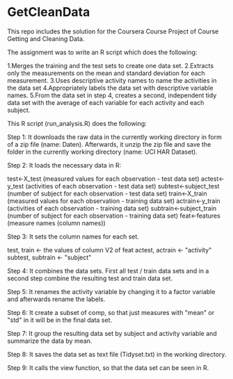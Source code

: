 GetCleanData
============

This repo includes the solution for the Coursera Course Project of Course Getting and Cleaning Data.

The assignment was to write an R script which does the following:

1.Merges the training and the test sets to create one data set.
2.Extracts only the measurements on the mean and standard deviation for each measurement. 
3.Uses descriptive activity names to name the activities in the data set
4.Appropriately labels the data set with descriptive variable names. 
5.From the data set in step 4, creates a second, independent tidy data set with the average of each variable for each activity and each subject.
  
This R script (run_analysis.R) does the following:
  
Step 1: It downloads the raw data in the currently working directory in form
of a zip file (name: Daten). Afterwards, it unzip the zip file and save the folder in the currently working
directory (name: UCI HAR Dataset).

Step 2: It loads the necessary data in R:

  test<-X_test (measured values for each observation - test data set)
  actest<-y_test (activities of each observation - test data set)
  subtest<-subject_test (number of subject for each observation - test data set)
  train<-X_train (measured values for each observation - training data set)
  actrain<-y_train (activities of each observation - training data set)
  subtrain<-subject_train (number of subject for each observation - training data set)
  feat<-features (measure names (column names))

Step 3: It sets the column names for each set.

  test, train <- the values of column V2 of feat
  actest, actrain <- "activity"
  subtest, subtrain <- "subject"

Step 4: It combines the data sets. First all test / train data sets and in a second
step combine the resulting test and train data set.

Step 5: It renames the activity variable by changing it to a factor variable
and afterwards rename the labels.

Step 6: It create a subset of comp, so that just measures with "mean" or "std"
in it will be in the final data set.

Step 7: It group the resulting data set by subject and activity variable and
summarize the data by mean.

Step 8: It saves the data set as text file (Tidyset.txt) in the working directory.

Step 9: It calls the view function, so that the data set can be seen in R.
